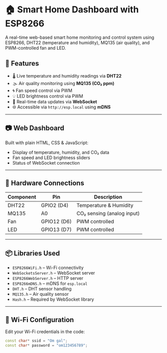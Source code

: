 # 🏠 Smart Home Dashboard with ESP8266

A real-time web-based smart home monitoring and control system using ESP8266, DHT22 (temperature and humidity), MQ135 (air quality), and PWM-controlled fan and LED.

## 🚀 Features

- 🌡️ Live temperature and humidity readings via **DHT22**
- 🌫️ Air quality monitoring using **MQ135 (CO₂ ppm)**
- 🌀 Fan speed control via PWM
- 💡 LED brightness control via PWM
- 📡 Real-time data updates via **WebSocket**
- 🌐 Accessible via `http://esp.local` using **mDNS**

---

## 📷 Web Dashboard

Built with plain HTML, CSS & JavaScript:
- Display of temperature, humidity, and CO₂ data
- Fan speed and LED brightness sliders
- Status of WebSocket connection

---

## 🔧 Hardware Connections

| Component | Pin         | Description               |
|----------|-------------|---------------------------|
| DHT22     | GPIO2 (D4)  | Temperature & Humidity    |
| MQ135     | A0          | CO₂ sensing (analog input)|
| Fan       | GPIO12 (D6) | PWM controlled            |
| LED       | GPIO13 (D7) | PWM controlled            |

---

## 📦 Libraries Used

- `ESP8266WiFi.h` – Wi-Fi connectivity
- `WebSocketsServer.h` – WebSocket server
- `ESP8266WebServer.h` – HTTP server
- `ESP8266mDNS.h` – mDNS for `esp.local`
- `DHT.h` – DHT sensor handling
- `MQ135.h` – Air quality sensor
- `Hash.h` – Required by WebSocket library

---

## 🔌 Wi-Fi Configuration

Edit your Wi-Fi credentials in the code:

```cpp
const char* ssid = "Om gal";
const char* password = "om123456789";